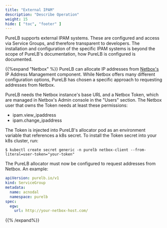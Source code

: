 ```yaml
---
title: "External IPAM"
description: "Describe Operation"
weight: 15
hide: [ "toc", "footer" ]
---
```


PureLB supports external IPAM systems.  These are configured and access via Service Groups, and therefore transparent to developers.  The installation and configuration of the specific IPAM systems is beyond the scope of PureLB's documentation, how PureLB is configured is documented.


{{%expand "Netbox" %}}
PureLB can allocate IP addresses from [Netbox's](https://netbox.readthedocs.io/en/stable/) IP Address Management component. While Netbox offers many different configuration options, PureLB has chosen a specific approach to requesting addresses from Netbox.

PureLB needs the Netbox instance's base URL and a Netbox Token, which
are managed in Netbox's Admin console in the "Users" section. The
Netbox user that owns the Token needs at least these permissions:

  * ipam.view_ipaddress
  * ipam.change_ipaddress

The Token is injected into PureLB's allocator pod as an environment
variable that references a k8s secret. To install the Token secret
into your k8s cluster, run:

```plaintext
$ kubectl create secret generic -n purelb netbox-client --from-literal=user-token="your-token"
```

The PureLB allocator must now be configured to request addresses from Netbox. An example:

```yaml
apiVersion: purelb.io/v1
kind: ServiceGroup
metadata:
  name: acnodal
  namespace: purelb
spec:
  egw:
    url: http://your-netbox-host.com/
```

{{% /expand%}}
